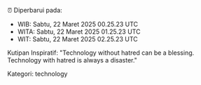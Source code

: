 ⏰ Diperbarui pada:
- WIB: Sabtu, 22 Maret 2025 00.25.23 UTC
- WITA: Sabtu, 22 Maret 2025 01.25.23 UTC
- WIT: Sabtu, 22 Maret 2025 02.25.23 UTC

Kutipan Inspiratif:
"Technology without hatred can be a blessing. Technology with hatred is always a disaster."


Kategori: technology

